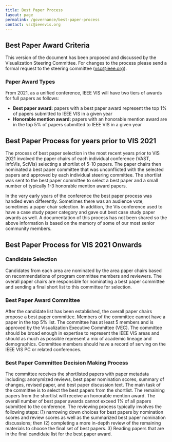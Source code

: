 ```yaml
---
title: Best Paper Process
layout: page
permalink: /governance/best-paper-process
contact: vsc@ieeevis.org
---
```


## Best Paper Award Criteria
This version of the document has been proposed and discussed by the Visualization Steering Committee. 
For changes to the process please send a formal request to the steering committee (vsc@ieee.org).

### Paper Award Types
From 2021, as a unified conference, IEEE VIS will have two tiers of awards for full papers as follows:
* **Best paper award:** papers with a best paper award represent the top 1% of papers submitted to IEEE VIS in a given year
* **Honorable mention award:** papers with an honorable mention award are in the top 5% of papers submitted to IEEE VIS in a given year

## Best Paper Process for years prior to VIS 2021 
The process of best paper selection in the most recent years prior to VIS 2021 involved the paper chairs of each individual conference (VAST, InfoVis, SciVis) selecting a shortlist of 5-10 papers. The paper chairs then nominated a best paper committee that was unconflicted with the selected papers and approved by each individual steering committee. The shortlist was sent to the best paper committee to select a best paper and a small number of typically 1-3 honorable mention award papers.

In the very early years of the conference the best paper process was handled even differently. Sometimes there was an audience vote, sometimes a paper chair selection. In addition, the Vis conference used to have a case study paper category and gave out best case study paper awards as well. A documentation of this process has not been shared so the above information is based on the memory of some of our most senior community members. 

## Best Paper Process for VIS 2021 Onwards

### Candidate Selection
Candidates from each area are nominated by the area paper chairs based on recommendations of program committee members and reviewers. The overall paper chairs are responsible for nominating a best paper committee and sending a final short list to this committee for selection. 

### Best Paper Award Committee
After the candidate list has been established, the overall paper chairs propose a best paper committee. Members of the committee cannot have a paper in the top 5% list. The committee has at least 5 members and is approved by the Visualization Executive Committee (VEC). The committee should be broad enough in expertise to represent the IEEE VIS areas and should as much as possible represent a mix of academic lineage and demographics. Committee members should have a record of serving on the IEEE VIS PC or related conferences. 

### Best Paper Committee Decision Making Process
The committee receives the shortlisted papers with paper metadata including: anonymized reviews, best paper nomination scores, summary of changes, revised paper, and best paper discussion text. The main task of the committee is to select the best papers from the shortlist. The remaining papers from the shortlist will receive an honorable mention award. The overall number of best paper awards cannot exceed 1% of all papers submitted to the conference.
The reviewing process typically involves the following steps: (1) narrowing down choices for best papers by nomination scores and review scores as well as the summarized best paper nomination discussions; then (2) completing a more in-depth review of the remaining materials to choose the final set of best papers. 3) Reading papers that are in the final candidate list for the best paper award. 

